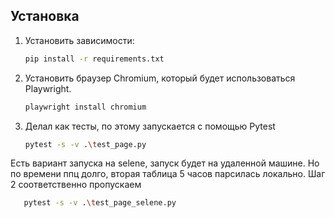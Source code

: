 ## Установка

1. Установить зависимости:

   ```bash
   pip install -r requirements.txt

2. Установить браузер Chromium, который будет использоваться Playwright.

   ```bash
   playwright install chromium

3. Делал как тесты, по этому запускается с помощью Pytest

   ```bash
   pytest -s -v .\test_page.py

Есть вариант запуска на selene, запуск будет на удаленной машине. Но по времени ппц долго, вторая таблица 5 часов парсилась локально.
Шаг 2 соответственно пропускаем

```bash
   pytest -s -v .\test_page_selene.py